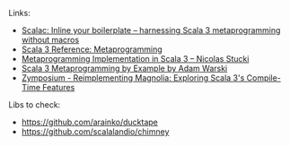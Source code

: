 
Links:
 - [Scalac: Inline your boilerplate – harnessing Scala 3 metaprogramming without macros](https://scalac.io/blog/inline-your-boilerplate-harnessing-scala3-metaprogramming-without-macros/)
 - [Scala 3 Reference: Metaprogramming](https://docs.scala-lang.org/scala3/reference/metaprogramming/compiletime-ops.html)
 - [Metaprogramming Implementation in Scala 3 – Nicolas Stucki](https://www.youtube.com/watch?v=shm7UTIgoPw&ab_channel=Scala3CompilerAcademy)
 - [Scala 3 Metaprogramming by Example by Adam Warski](https://www.youtube.com/watch?v=leIB5tvDY64&ab_channel=Ziverge)
 - [Zymposium - Reimplementing Magnolia: Exploring Scala 3's Compile-Time Features](https://www.youtube.com/watch?v=X2EdbCO5e90&ab_channel=Ziverge)

 Libs to check:
  - https://github.com/arainko/ducktape
  - https://github.com/scalalandio/chimney